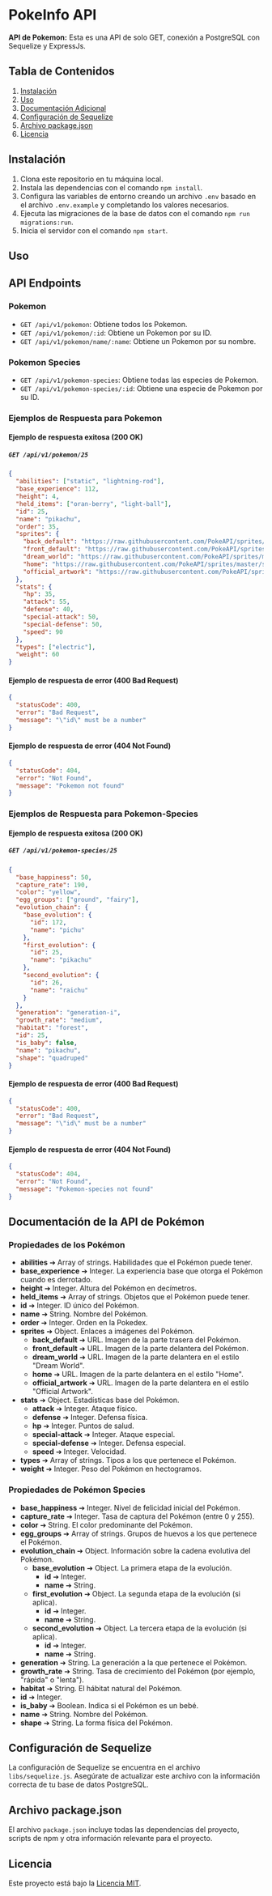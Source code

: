 # PokeInfo API

**API de Pokemon:** Esta es una API de solo GET, conexión a PostgreSQL con Sequelize y ExpressJs.

## Tabla de Contenidos

1. [Instalación](#instalación)
2. [Uso](#uso)
3. [Documentación Adicional](#documentación-adicional)
4. [Configuración de Sequelize](#configuración-de-sequelize)
5. [Archivo package.json](#archivo-packagejson)
6. [Licencia](#licencia)

## Instalación

1. Clona este repositorio en tu máquina local.
2. Instala las dependencias con el comando `npm install`.
3. Configura las variables de entorno creando un archivo `.env` basado en el archivo `.env.example` y completando los valores necesarios.
4. Ejecuta las migraciones de la base de datos con el comando `npm run migrations:run`.
5. Inicia el servidor con el comando `npm start`.

## Uso

## API Endpoints

### Pokemon

- `GET /api/v1/pokemon`: Obtiene todos los Pokemon.
- `GET /api/v1/pokemon/:id`: Obtiene un Pokemon por su ID.
- `GET /api/v1/pokemon/name/:name`: Obtiene un Pokemon por su nombre.

### Pokemon Species

- `GET /api/v1/pokemon-species`: Obtiene todas las especies de Pokemon.
- `GET /api/v1/pokemon-species/:id`: Obtiene una especie de Pokemon por su ID.

### Ejemplos de Respuesta para Pokemon

#### Ejemplo de respuesta exitosa (200 OK)

##### `GET /api/v1/pokemon/25`

```json
{
  "abilities": ["static", "lightning-rod"],
  "base_experience": 112,
  "height": 4,
  "held_items": ["oran-berry", "light-ball"],
  "id": 25,
  "name": "pikachu",
  "order": 35,
  "sprites": {
    "back_default": "https://raw.githubusercontent.com/PokeAPI/sprites/master/sprites/pokemon/back/25.png",
    "front_default": "https://raw.githubusercontent.com/PokeAPI/sprites/master/sprites/pokemon/25.png",
    "dream_world": "https://raw.githubusercontent.com/PokeAPI/sprites/master/sprites/pokemon/other/dream-world/25.svg",
    "home": "https://raw.githubusercontent.com/PokeAPI/sprites/master/sprites/pokemon/other/home/25.png",
    "official_artwork": "https://raw.githubusercontent.com/PokeAPI/sprites/master/sprites/pokemon/other/official-artwork/25.png"
  },
  "stats": {
    "hp": 35,
    "attack": 55,
    "defense": 40,
    "special-attack": 50,
    "special-defense": 50,
    "speed": 90
  },
  "types": ["electric"],
  "weight": 60
}
```

#### Ejemplo de respuesta de error (400 Bad Request)

```json
{
  "statusCode": 400,
  "error": "Bad Request",
  "message": "\"id\" must be a number"
}
```

#### Ejemplo de respuesta de error (404 Not Found)

```json
{
  "statusCode": 404,
  "error": "Not Found",
  "message": "Pokemon not found"
}
```

### Ejemplos de Respuesta para Pokemon-Species

#### Ejemplo de respuesta exitosa (200 OK)

##### `GET /api/v1/pokemon-species/25`

```json
{
  "base_happiness": 50,
  "capture_rate": 190,
  "color": "yellow",
  "egg_groups": ["ground", "fairy"],
  "evolution_chain": {
    "base_evolution": {
      "id": 172,
      "name": "pichu"
    },
    "first_evolution": {
      "id": 25,
      "name": "pikachu"
    },
    "second_evolution": {
      "id": 26,
      "name": "raichu"
    }
  },
  "generation": "generation-i",
  "growth_rate": "medium",
  "habitat": "forest",
  "id": 25,
  "is_baby": false,
  "name": "pikachu",
  "shape": "quadruped"
}
```

#### Ejemplo de respuesta de error (400 Bad Request)

```json
{
  "statusCode": 400,
  "error": "Bad Request",
  "message": "\"id\" must be a number"
}
```

#### Ejemplo de respuesta de error (404 Not Found)

```json
{
  "statusCode": 404,
  "error": "Not Found",
  "message": "Pokemon-species not found"
}
```

## Documentación de la API de Pokémon

### Propiedades de los Pokémon

- **abilities** ➔ Array of strings. Habilidades que el Pokémon puede tener.
- **base_experience** ➔ Integer. La experiencia base que otorga el Pokémon cuando es derrotado.
- **height** ➔ Integer. Altura del Pokémon en decímetros.
- **held_items** ➔ Array of strings. Objetos que el Pokémon puede tener.
- **id** ➔ Integer. ID único del Pokémon.
- **name** ➔ String. Nombre del Pokémon.
- **order** ➔ Integer. Orden en la Pokedex.
- **sprites** ➔ Object. Enlaces a imágenes del Pokémon.
  - **back_default** ➔ URL. Imagen de la parte trasera del Pokémon.
  - **front_default** ➔ URL. Imagen de la parte delantera del Pokémon.
  - **dream_world** ➔ URL. Imagen de la parte delantera en el estilo "Dream World".
  - **home** ➔ URL. Imagen de la parte delantera en el estilo "Home".
  - **official_artwork** ➔ URL. Imagen de la parte delantera en el estilo "Official Artwork".
- **stats** ➔ Object. Estadísticas base del Pokémon.
  - **attack** ➔ Integer. Ataque físico.
  - **defense** ➔ Integer. Defensa física.
  - **hp** ➔ Integer. Puntos de salud.
  - **special-attack** ➔ Integer. Ataque especial.
  - **special-defense** ➔ Integer. Defensa especial.
  - **speed** ➔ Integer. Velocidad.
- **types** ➔ Array of strings. Tipos a los que pertenece el Pokémon.
- **weight** ➔ Integer. Peso del Pokémon en hectogramos.

### Propiedades de Pokémon Species

- **base_happiness** ➔ Integer. Nivel de felicidad inicial del Pokémon.
- **capture_rate** ➔ Integer. Tasa de captura del Pokémon (entre 0 y 255).
- **color** ➔ String. El color predominante del Pokémon.
- **egg_groups** ➔ Array of strings. Grupos de huevos a los que pertenece el Pokémon.
- **evolution_chain** ➔ Object. Información sobre la cadena evolutiva del Pokémon.
  - **base_evolution** ➔ Object. La primera etapa de la evolución.
    - **id** ➔ Integer.
    - **name** ➔ String.
  - **first_evolution** ➔ Object. La segunda etapa de la evolución (si aplica).
    - **id** ➔ Integer.
    - **name** ➔ String.
  - **second_evolution** ➔ Object. La tercera etapa de la evolución (si aplica).
    - **id** ➔ Integer.
    - **name** ➔ String.
- **generation** ➔ String. La generación a la que pertenece el Pokémon.
- **growth_rate** ➔ String. Tasa de crecimiento del Pokémon (por ejemplo, "rápida" o "lenta").
- **habitat** ➔ String. El hábitat natural del Pokémon.
- **id** ➔ Integer.
- **is_baby** ➔ Boolean. Indica si el Pokémon es un bebé.
- **name** ➔ String. Nombre del Pokémon.
- **shape** ➔ String. La forma física del Pokémon.

## Configuración de Sequelize

La configuración de Sequelize se encuentra en el archivo `libs/sequelize.js`. Asegúrate de actualizar este archivo con la información correcta de tu base de datos PostgreSQL.

## Archivo package.json

El archivo `package.json` incluye todas las dependencias del proyecto, scripts de npm y otra información relevante para el proyecto.

## Licencia

Este proyecto está bajo la [Licencia MIT](LICENSE).
